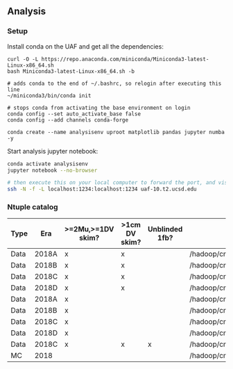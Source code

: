 ## Analysis

### Setup

Install conda on the UAF and get all the dependencies:
```
curl -O -L https://repo.anaconda.com/miniconda/Miniconda3-latest-Linux-x86_64.sh
bash Miniconda3-latest-Linux-x86_64.sh -b 

# adds conda to the end of ~/.bashrc, so relogin after executing this line
~/miniconda3/bin/conda init

# stops conda from activating the base environment on login
conda config --set auto_activate_base false
conda config --add channels conda-forge

conda create --name analysisenv uproot matplotlib pandas jupyter numba -y
```

Start analysis jupyter notebook:
```bash
conda activate analysisenv 
jupyter notebook --no-browser

# then execute this on your local computer to forward the port, and visit the url in your browser
ssh -N -f -L localhost:1234:localhost:1234 uaf-10.t2.ucsd.edu
```


### Ntuple catalog

| Type          | Era           | >=2Mu,>=1DV skim? | >1cm DV skim? | Unblinded 1fb? | Path                                                                                                        | Notes         |
| ------------- | ------------- | -------------     | ------------- | -------------  | -------------                                                                                               | ------------- |
| Data          | 2018A         | x                 | x             |                | /hadoop/cms/store/user/namin/ProjectMetis/ScoutingCaloMuon_Run2018C-v1_RAW_v4skim1cm/                       |               |
| Data          | 2018B         | x                 | x             |                | /hadoop/cms/store/user/namin/ProjectMetis/ScoutingCaloMuon_Run2018C-v1_RAW_v4skim1cm/                       |               |
| Data          | 2018C         | x                 | x             |                | /hadoop/cms/store/user/namin/ProjectMetis/ScoutingCaloMuon_Run2018C-v1_RAW_v4skim1cm/                       |               |
| Data          | 2018D         | x                 | x             |                | /hadoop/cms/store/user/namin/ProjectMetis/ScoutingCaloMuon_Run2018C-v1_RAW_v4skim1cm/                       |               |
| Data          | 2018A         | x                 |               |                | /hadoop/cms/store/user/namin/ProjectMetis/ScoutingCaloMuon_Run2018C-v1_RAW_v4/                              |               |
| Data          | 2018B         | x                 |               |                | /hadoop/cms/store/user/namin/ProjectMetis/ScoutingCaloMuon_Run2018C-v1_RAW_v4/                              |               |
| Data          | 2018C         | x                 |               |                | /hadoop/cms/store/user/namin/ProjectMetis/ScoutingCaloMuon_Run2018C-v1_RAW_v4/                              |               |
| Data          | 2018D         | x                 |               |                | /hadoop/cms/store/user/namin/ProjectMetis/ScoutingCaloMuon_Run2018C-v1_RAW_v4/                              |               |
| Data          | 2018C         | x                 | x             | x              | /hadoop/cms/store/user/namin/ProjectMetis/ScoutingCaloMuon_Run2018skim_2018C_v4_unblind1fb_RAW_vtestskim1cm |               |
| MC            | 2018          |                   |               |                | /hadoop/cms/store/user/namin/DisplacedMuons/babies/baby_HToZZTo2Mu2X_ctau50mm.root                          | ctau=50mm     |
